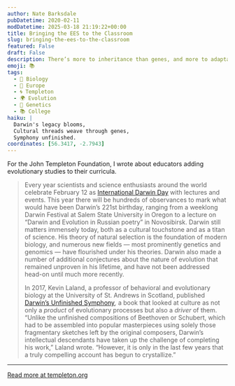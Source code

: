 ```yaml
---
author: Nate Barksdale
pubDatetime: 2020-02-11
modDatetime: 2025-03-18 21:19:22+00:00
title: Bringing the EES to the Classroom
slug: bringing-the-ees-to-the-classroom
featured: False
draft: False
description: There’s more to inheritance than genes, and more to adaptation than selection
emoji: 📚
tags:
  - 🦠 Biology
  - 🍷 Europe
  - 🌀 Templeton
  - 🌍 Evolution
  - 🧬 Genetics
  - 📚 College
haiku: |
  Darwin's legacy blooms,  
  Cultural threads weave through genes,  
  Symphony unfinished.
coordinates: [56.3417, -2.7943]
---
```


For the John Templeton Foundation, I wrote about educators adding evolutionary studies to their curricula.

> Every year scientists and science enthusiasts around the world celebrate February 12 as [International Darwin Day](https://darwinday.org/events/) with lectures and events. This year there will be hundreds of observances to mark what would have been Darwin’s 221st birthday, ranging from a weeklong Darwin Festival at Salem State University in Oregon to a lecture on “Darwin and Evolution in Russian poetry” in Novosibirsk. Darwin still matters immensely today, both as a cultural touchstone and as a titan of science. His theory of natural selection is the foundation of modern biology, and numerous new fields — most prominently genetics and genomics — have flourished under his theories. Darwin also made a number of additional conjectures about the nature of evolution that remained unproven in his lifetime, and have not been addressed head-on until much more recently.
>
> In 2017, Kevin Laland, a professor of behavioral and evolutionary biology at the University of St. Andrews in Scotland, published [Darwin’s Unfinished Symphony](https://press.princeton.edu/books/hardcover/9780691151182/darwins-unfinished-symphony)_,_ a book that looked at culture as not only a _product_ of evolutionary processes but also a _driver_ of them. “Unlike the unfinished compositions of Beethoven or Schubert, which had to be assembled into popular masterpieces using solely those fragmentary sketches left by the original composers, Darwin’s intellectual descendants have taken up the challenge of completing his work,” Laland wrote. “However, it is only in the last few years that a truly compelling account has begun to crystallize.”

---

[Read more at templeton.org](https://www.templeton.org/grant/bringing-the-ees-to-the-classroom)
